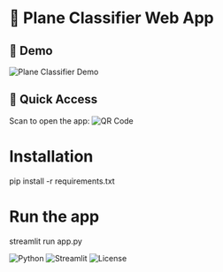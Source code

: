 # 🛫 Plane Classifier Web App

## 📸 Demo
![Plane Classifier Demo](./assets/demo.gif)

## 🔗 Quick Access
Scan to open the app:
![QR Code](./assets/qr_code.png)

# Installation
pip install -r requirements.txt

# Run the app
streamlit run app.py

![Python](https://img.shields.io/badge/python-3.9+-blue)
![Streamlit](https://img.shields.io/badge/streamlit-live-brightgreen)
![License](https://img.shields.io/badge/license-MIT-lightgrey)
